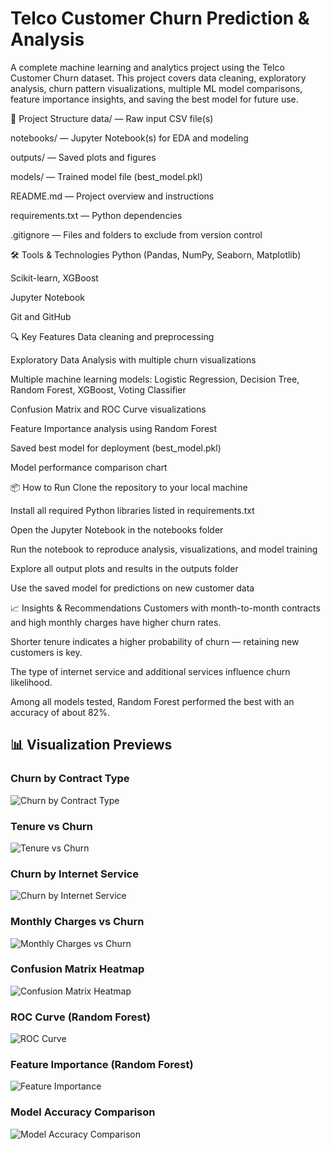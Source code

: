 # Telco Customer Churn Prediction & Analysis
A complete machine learning and analytics project using the Telco Customer Churn dataset.
This project covers data cleaning, exploratory analysis, churn pattern visualizations, multiple ML model comparisons, feature importance insights, and saving the best model for future use.

📁 Project Structure
data/ — Raw input CSV file(s)

notebooks/ — Jupyter Notebook(s) for EDA and modeling

outputs/ — Saved plots and figures

models/ — Trained model file (best_model.pkl)

README.md — Project overview and instructions

requirements.txt — Python dependencies

.gitignore — Files and folders to exclude from version control

🛠 Tools & Technologies
Python (Pandas, NumPy, Seaborn, Matplotlib)

Scikit-learn, XGBoost

Jupyter Notebook

Git and GitHub

🔍 Key Features
Data cleaning and preprocessing

Exploratory Data Analysis with multiple churn visualizations

Multiple machine learning models: Logistic Regression, Decision Tree, Random Forest, XGBoost, Voting Classifier

Confusion Matrix and ROC Curve visualizations

Feature Importance analysis using Random Forest

Saved best model for deployment (best_model.pkl)

Model performance comparison chart

📦 How to Run
Clone the repository to your local machine

Install all required Python libraries listed in requirements.txt

Open the Jupyter Notebook in the notebooks folder

Run the notebook to reproduce analysis, visualizations, and model training

Explore all output plots and results in the outputs folder

Use the saved model for predictions on new customer data

📈 Insights & Recommendations
Customers with month-to-month contracts and high monthly charges have higher churn rates.

Shorter tenure indicates a higher probability of churn — retaining new customers is key.

The type of internet service and additional services influence churn likelihood.

Among all models tested, Random Forest performed the best with an accuracy of about 82%.

## 📊 Visualization Previews

### Churn by Contract Type  
![Churn by Contract Type](image/churn_by_contract.png)

### Tenure vs Churn  
![Tenure vs Churn](image/tenure_vs_churn.png)

### Churn by Internet Service  
![Churn by Internet Service](outputs/churn_by_internet.png)

### Monthly Charges vs Churn  
![Monthly Charges vs Churn](outputs/monthly_charges_vs_churn.png)

### Confusion Matrix Heatmap  
![Confusion Matrix Heatmap](outputs/confusion_matrix_heatmap.png)

### ROC Curve (Random Forest)  
![ROC Curve](outputs/roc_curve_random_forest.png)

### Feature Importance (Random Forest)  
![Feature Importance](outputs/feature_importance_random_forest.png)

### Model Accuracy Comparison  
![Model Accuracy Comparison](outputs/model_accuracy_comparison.png)



